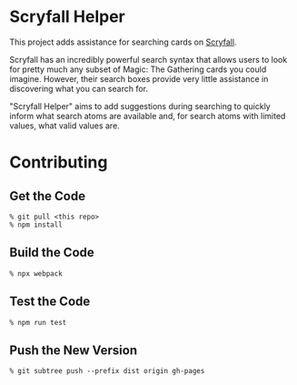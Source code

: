 # Scryfall Helper

This project adds assistance for searching cards on
[Scryfall](https://scryfall.com/).

Scryfall has an incredibly powerful search syntax that allows users to look for
pretty much any subset of Magic: The Gathering cards you could imagine. However,
their search boxes provide very little assistance in discovering what you can
search for.

"Scryfall Helper" aims to add suggestions during searching to quickly inform
what search atoms are available and, for search atoms with limited values, what
valid values are.

# Contributing

## Get the Code

```
% git pull <this repo>
% npm install
```

## Build the Code

```
% npx webpack
```

## Test the Code

```
% npm run test
```

## Push the New Version

```
% git subtree push --prefix dist origin gh-pages
```